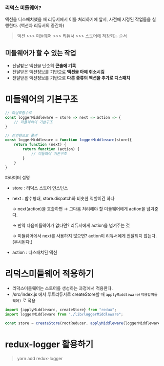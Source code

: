 ### 리덕스 미들웨어?
액션을 디스패치했을 때 리듀서에서 이를 처리하기에 앞서, 
사전에 지정된 작업들을 실행한다. (액션과 리듀서의 중간자)   
>액션 >>> 미들웨어 >>> 리듀서 >>> 스토어에 저장되는 순서
>

## 미들웨어가 할 수 있는 작업 
- 전달받은 액션을 단순히 **콘솔에 기록**
- 전달받은 액션정보를 기반으로 **액션을 아예 취소시킴**
- 전달받은 액션정보를 기반으로 **다른 종류의 액션을 추가로 디스패치**

# 미들웨어의 기본구조
```javascript
// 화살표함수로
const loggerMiddleware = store => next => action => {
    // 미들웨어의 기본구조
}

// 선언형으로 풀면
const loggerMiddleware = function loggerMiddleware(store){ 
    return function (next) { 
        return function (action) { 
            // 미들웨어 기본구조
        }
    }
}
```
파라미터 설명
- store : 리덕스 스토어 인스턴스
- next : 함수형태, store.dispatch와 비슷한 역할이긴 하나

  → next(action)을 호출하면 → 그다음 처리해야 할 미들웨어에게 action을 넘겨준다.

  → 만약 다음미들웨어가 없다면? 리듀서에게 action을 넘겨주는 것

  → 미들웨어에서 next를 사용하지 않으면? action이 리듀서에게 전달되지 않는다. (무시된다.)

- action : 디스패치된 액션 

# 리덕스미들웨어 적용하기
- 리덕스미들웨어는 스토어를 생성하는 과정에서 적용한다.   
- /src/index.js 에서 루트리듀서로 createStore할 때 `applyMiddleware(적용할미들웨어)` 로 적용
```javascript
import {applyMiddleware, createStore} from "redux";
import loggerMiddleware from "./lib/loggerMiddleware";

const store = createStore(rootReducer, applyMiddleware(loggerMiddleware)); // store생성시 미들웨어 적용
```


# redux-logger 활용하기
>yarn add redux-logger
>

